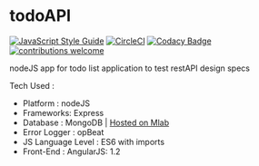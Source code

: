 # todoAPI
[![JavaScript Style Guide](https://img.shields.io/badge/code_style-standard-brightgreen.svg)](https://standardjs.com)
[![CircleCI](https://circleci.com/gh/Semyonic/rest-api.svg?style=svg&circle-token=7717f6f59c05f73dc422fbfefc337c052e06ea06)](https://circleci.com/gh/Semyonic/rest-api)
[![Codacy Badge](https://api.codacy.com/project/badge/Grade/0c252954f1ed4b7987164fa4d2d718d3)](https://www.codacy.com/app/semih.onay/rest-api?utm_source=github.com&amp;utm_medium=referral&amp;utm_content=Semyonic/rest-api&amp;utm_campaign=Badge_Grade)
[![contributions welcome](https://img.shields.io/badge/contributions-welcome-brightgreen.svg?style=flat)]()

nodeJS app for todo list application to test restAPI design specs

Tech Used :

* Platform  : nodeJS
* Frameworks: Express
* Database : MongoDB | [Hosted on Mlab](mlab.com/home)
* Error Logger : opBeat
* JS Language Level : ES6 with imports
* Front-End : AngularJS: 1.2